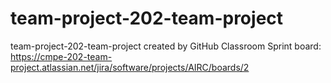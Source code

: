 # team-project-202-team-project
team-project-202-team-project created by GitHub Classroom
Sprint board: https://cmpe-202-team-project.atlassian.net/jira/software/projects/AIRC/boards/2
